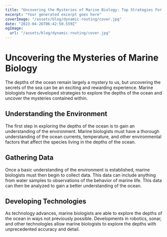 ```yaml
---
title: "Uncovering the Mysteries of Marine Biology: Top Strategies For Exploring the Ocean Depths"
excerpt: "Your generated excerpt goes here"
coverImage: "/assets/blog/dynamic-routing/cover.jpg"
date: "2023-04-26T06:42:50.559Z"
ogImage:
  url: "/assets/blog/dynamic-routing/cover.jpg"
---
```




# Uncovering the Mysteries of Marine Biology
The depths of the ocean remain largely a mystery to us, but uncovering the secrets of the sea can be an exciting and rewarding experience. Marine biologists have developed strategies to explore the depths of the ocean and uncover the mysteries contained within.

## Understanding the Environment
The first step in exploring the depths of the ocean is to gain an understanding of the environment. Marine biologists must have a thorough understanding of the ocean currents, temperature, and other environmental factors that affect the species living in the depths of the ocean.

## Gathering Data
Once a basic understanding of the environment is established, marine biologists must then begin to collect data. This data can include anything from water samples to observations of the behavior of marine life. This data can then be analyzed to gain a better understanding of the ocean.

## Developing Technologies
As technology advances, marine biologists are able to explore the depths of the ocean in ways not previously possible. Developments in robotics, sonar, and other technologies allow marine biologists to explore the depths with unprecedented accuracy and detail.
